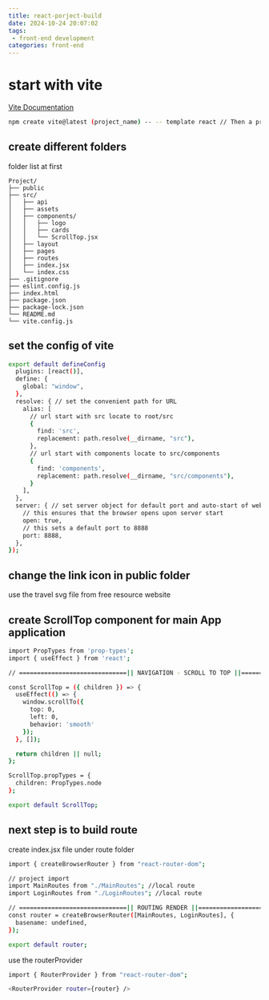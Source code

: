 ```yaml
---
title: react-porject-build
date: 2024-10-24 20:07:02
tags:
 - front-end development
categories: front-end
---
```

# start with vite
[Vite Documentation](https://vite.dev/guide/)

```bash
npm create vite@latest (project_name) -- -- template react // Then a project auto generated
```
## create different folders
folder list at first
```plaintext
Project/
├── public
├── src/
│   ├── api
│   ├── assets
│   ├── components/
│   │   ├── logo
│   │   ├── cards
│   │   └── ScrollTop.jsx
│   ├── layout
│   ├── pages
│   ├── routes
│   ├── index.jsx
│   └── index.css
├── .gitignore
├── eslint.config.js
├── index.html
├── package.json
├── package-lock.json
└── README.md
└── vite.config.js
```

## set the config of vite

```bash
export default defineConfig
  plugins: [react()],
  define: {
    global: "window",
  },
  resolve: { // set the convenient path for URL
    alias: [
      // url start with src locate to root/src
      {
        find: 'src',
        replacement: path.resolve(__dirname, "src"),
      },
      // url start with components locate to src/components
      {
        find: 'components',
        replacement: path.resolve(__dirname, "src/components"),
      }
    ],
  },
  server: { // set server object for default port and auto-start of website
    // this ensures that the browser opens upon server start
    open: true,
    // this sets a default port to 8888
    port: 8888,
  },
});
```

## change the link icon in public folder
use the travel svg file from free resource website
## create ScrollTop component for main App application
```bash
import PropTypes from 'prop-types';
import { useEffect } from 'react';

// ==============================|| NAVIGATION - SCROLL TO TOP ||============================== //

const ScrollTop = ({ children }) => {
  useEffect(() => {
    window.scrollTo({
      top: 0,
      left: 0,
      behavior: 'smooth'
    });
  }, []);

  return children || null;
};

ScrollTop.propTypes = {
  children: PropTypes.node
};

export default ScrollTop;
```
## next step is to build route
create index.jsx file under route folder

```bash
import { createBrowserRouter } from "react-router-dom";

// project import
import MainRoutes from "./MainRoutes"; //local route
import LoginRoutes from "./LoginRoutes"; //local route

// ==============================|| ROUTING RENDER ||============================== //
const router = createBrowserRouter([MainRoutes, LoginRoutes], {
  basename: undefined,
});

export default router;
```

use the routerProvider
```bash
import { RouterProvider } from "react-router-dom";

<RouterProvider router={router} />

```


